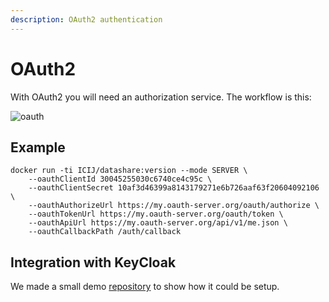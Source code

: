 ```yaml
---
description: OAuth2 authentication
---
```


# OAuth2

With OAuth2 you will need an authorization service. The workflow is this:

![oauth](https://i.imgur.com/uHVXObS.png)

## Example

```
docker run -ti ICIJ/datashare:version --mode SERVER \
    --oauthClientId 30045255030c6740ce4c95c \
    --oauthClientSecret 10af3d46399a8143179271e6b726aaf63f20604092106 \
    --oauthAuthorizeUrl https://my.oauth-server.org/oauth/authorize \
    --oauthTokenUrl https://my.oauth-server.org/oauth/token \
    --oauthApiUrl https://my.oauth-server.org/api/v1/me.json \
    --oauthCallbackPath /auth/callback
```

## Integration with KeyCloak

We made a small demo [repository](https://github.com/ICIJ/datashare-keycloak-integration) to show how it could be setup.
